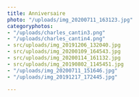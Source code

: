 ```yaml
---
title: Anniversaire
photo: "/uploads/img_20200711_163123.jpg"
categoryphotos:
- "/uploads/charles_cantin3.png"
- "/uploads/charles_cantin4.png"
- src/uploads/img_20191206_132040.jpg
- src/uploads/img_20200109_164543.jpg
- src/uploads/img_20200114_161132.jpg
- src/uploads/img_20190802_1145451.jpg
- "/uploads/img_20200711_151646.jpg"
- "/uploads/img_20191217_172445.jpg"

---
```

